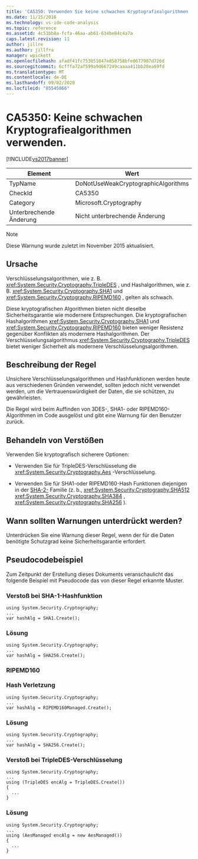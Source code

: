```yaml
---
title: 'CA5350: Verwenden Sie keine schwachen Kryptografiealgorithmen | Microsoft-Dokumentation'
ms.date: 11/15/2016
ms.technology: vs-ide-code-analysis
ms.topic: reference
ms.assetid: 4c51bb8a-fcfa-46aa-ab61-634be84c4a7a
caps.latest.revision: 11
author: jillre
ms.author: jillfra
manager: wpickett
ms.openlocfilehash: afadf41fc753051047e858758bfe0677987d726d
ms.sourcegitcommit: 6cfffa72af599a9d667249caaaa411bb28ea69fd
ms.translationtype: MT
ms.contentlocale: de-DE
ms.lasthandoff: 09/02/2020
ms.locfileid: "85545066"
---
```

# <a name="ca5350-do-not-use-weak-cryptographic-algorithms"></a>CA5350: Keine schwachen Kryptografiealgorithmen verwenden.
[!INCLUDE[vs2017banner](../includes/vs2017banner.md)]

|Element|Wert|
|-|-|
|TypName|DoNotUseWeakCryptographicAlgorithms|
|CheckId|CA5350|
|Category|Microsoft.Cryptography|
|Unterbrechende Änderung|Nicht unterbrechende Änderung|

> [!NOTE]
> Diese Warnung wurde zuletzt im November 2015 aktualisiert.

## <a name="cause"></a>Ursache
 Verschlüsselungsalgorithmen, wie z. B. <xref:System.Security.Cryptography.TripleDES> , und Hashalgorithmen, wie z. B. <xref:System.Security.Cryptography.SHA1> und <xref:System.Security.Cryptography.RIPEMD160> , gelten als schwach.

 Diese kryptografischen Algorithmen bieten nicht dieselbe Sicherheitsgarantie wie modernere Entsprechungen. Die kryptografischen Hashalgorithmen <xref:System.Security.Cryptography.SHA1> und <xref:System.Security.Cryptography.RIPEMD160> bieten weniger Resistenz gegenüber Konflikten als modernere Hashalgorithmen. Der Verschlüsselungsalgorithmus <xref:System.Security.Cryptography.TripleDES> bietet weniger Sicherheit als modernere Verschlüsselungsalgorithmen.

## <a name="rule-description"></a>Beschreibung der Regel
 Unsichere Verschlüsselungsalgorithmen und Hashfunktionen werden heute aus verschiedenen Gründen verwendet, sollten jedoch nicht verwendet werden, um die Vertrauenswürdigkeit der Daten, die sie schützen, zu gewährleisten.

 Die Regel wird beim Auffinden von 3DES-, SHA1- oder RIPEMD160-Algorithmen im Code ausgelöst und gibt eine Warnung für den Benutzer zurück.

## <a name="how-to-fix-violations"></a>Behandeln von Verstößen
 Verwenden Sie kryptografisch sicherere Optionen:

- Verwenden Sie für TripleDES-Verschlüsselung die <xref:System.Security.Cryptography.Aes> -Verschlüsselung.

- Verwenden Sie für SHA1-oder RIPEMD160-Hash Funktionen diejenigen in der [SHA-2-](https://msdn.microsoft.com/library/windows/desktop/aa382459.aspx) Familie (z. b., <xref:System.Security.Cryptography.SHA512> <xref:System.Security.Cryptography.SHA384> , <xref:System.Security.Cryptography.SHA256> ).

## <a name="when-to-suppress-warnings"></a>Wann sollten Warnungen unterdrückt werden?
 Unterdrücken Sie eine Warnung dieser Regel, wenn der für die Daten benötigte Schutzgrad keine Sicherheitsgarantie erfordert.

## <a name="pseudo-code-example"></a>Pseudocodebeispiel
 Zum Zeitpunkt der Erstellung dieses Dokuments veranschaulicht das folgende Beispiel mit Pseudocode das von dieser Regel erkannte Muster.

### <a name="sha-1-hashing-violation"></a>Verstoß bei SHA-1-Hashfunktion

```
using System.Security.Cryptography;
...
var hashAlg = SHA1.Create();

```

### <a name="solution"></a>Lösung

```
using System.Security.Cryptography;
...
var hashAlg = SHA256.Create();

```

### <a name="ripemd160-br-br-hashing-violation"></a>RIPEMD160 <br /><br />Hash Verletzung

```
using System.Security.Cryptography;
...
var hashAlg = RIPEMD160Managed.Create();

```

### <a name="solution"></a>Lösung

```
using System.Security.Cryptography;
...
var hashAlg = SHA256.Create();

```

### <a name="tripledes-encryption-violation"></a>Verstoß bei TripleDES-Verschlüsselung

```
using System.Security.Cryptography;
...
using (TripleDES encAlg = TripleDES.Create())
{
  ...
}
```

### <a name="solution"></a>Lösung

```
using System.Security.Cryptography;
...
using (AesManaged encAlg = new AesManaged())
{
  ...
}
```
